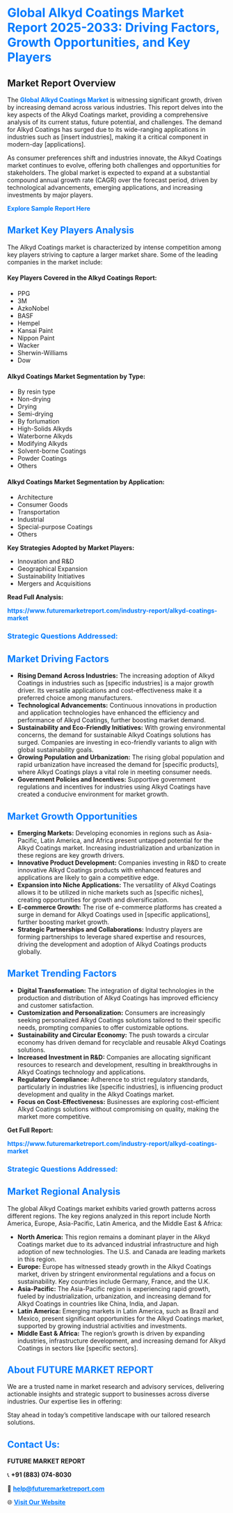 <h1 style="color: #007BFF;">Global Alkyd Coatings Market Report 2025-2033: Driving Factors, Growth Opportunities, and Key Players</h1>

<section id="overview">
<h2>Market Report Overview</h2>
<p>The <a href="https://www.futuremarketreport.com/industry-report/alkyd-coatings-market" style="color: #007BFF; text-decoration: none;"><strong>Global Alkyd Coatings Market</strong></a> is witnessing significant growth, driven by increasing demand across various industries. This report delves into the key aspects of the Alkyd Coatings market, providing a comprehensive analysis of its current status, future potential, and challenges. The demand for Alkyd Coatings has surged due to its wide-ranging applications in industries such as [insert industries], making it a critical component in modern-day [applications].</p>
<p>As consumer preferences shift and industries innovate, the Alkyd Coatings market continues to evolve, offering both challenges and opportunities for stakeholders. The global market is expected to expand at a substantial compound annual growth rate (CAGR) over the forecast period, driven by technological advancements, emerging applications, and increasing investments by major players.</p>
</section>

<section id="overview">
<p><a href="https://www.futuremarketreport.com/request-sample/reportId=103315" style="color: #007BFF; text-decoration: none;"><strong>Explore Sample Report Here</strong></a></p>
</section>

<section id="key-players">
<h2 style="color: #007BFF;">Market Key Players Analysis</h2>
<p>The Alkyd Coatings market is characterized by intense competition among key players striving to capture a larger market share. Some of the leading companies in the market include:</p>
<h4>Key Players Covered in the Alkyd Coatings Report:</h4>
<ul><li>PPG</li><li>3M</li><li>AzkoNobel</li><li>BASF</li><li>Hempel</li><li>Kansai Paint</li><li>Nippon Paint</li><li>Wacker</li><li>Sherwin-Williams</li><li>Dow</li></ul>
<h4>Alkyd Coatings Market Segmentation by Type:</h4>
<ul><li>By resin type</li><li>Non-drying</li><li>Drying</li><li>Semi-drying</li><li>By forlumation</li><li>High-Solids Alkyds</li><li>Waterborne Alkyds</li><li>Modifying Alkyds</li><li>Solvent-borne Coatings</li><li>Powder Coatings</li><li>Others</li></ul>

<h4>Alkyd Coatings Market Segmentation by Application:</h4>
<ul><li>Architecture</li><li>Consumer Goods</li><li>Transportation</li><li>Industrial</li><li>Special-purpose Coatings</li><li>Others</li></ul>
<p><strong>Key Strategies Adopted by Market Players:</strong></p>
<ul>
<li>Innovation and R&D</li>
<li>Geographical Expansion</li>
<li>Sustainability Initiatives</li>
<li>Mergers and Acquisitions</li>
</ul>
</section>

<section>
<p><strong>Read Full Analysis: </strong></p><a href="https://www.futuremarketreport.com/industry-report/alkyd-coatings-market" style="color: #007BFF; text-decoration: none;"><strong>https://www.futuremarketreport.com/industry-report/alkyd-coatings-market</strong></a>
<h3 style="color: #007BFF;">Strategic Questions Addressed:</h3>
</section>

<section id="driving-factors">
<h2 style="color: #007BFF;">Market Driving Factors</h2>
<ul>
<li><strong>Rising Demand Across Industries:</strong> The increasing adoption of Alkyd Coatings in industries such as [specific industries] is a major growth driver. Its versatile applications and cost-effectiveness make it a preferred choice among manufacturers.</li>
<li><strong>Technological Advancements:</strong> Continuous innovations in production and application technologies have enhanced the efficiency and performance of Alkyd Coatings, further boosting market demand.</li>
<li><strong>Sustainability and Eco-Friendly Initiatives:</strong> With growing environmental concerns, the demand for sustainable Alkyd Coatings solutions has surged. Companies are investing in eco-friendly variants to align with global sustainability goals.</li>
<li><strong>Growing Population and Urbanization:</strong> The rising global population and rapid urbanization have increased the demand for [specific products], where Alkyd Coatings plays a vital role in meeting consumer needs.</li>
<li><strong>Government Policies and Incentives:</strong> Supportive government regulations and incentives for industries using Alkyd Coatings have created a conducive environment for market growth.</li>
</ul>
</section>

<section id="growth-opportunities">
<h2 style="color: #007BFF;">Market Growth Opportunities</h2>
<ul>
<li><strong>Emerging Markets:</strong> Developing economies in regions such as Asia-Pacific, Latin America, and Africa present untapped potential for the Alkyd Coatings market. Increasing industrialization and urbanization in these regions are key growth drivers.</li>
<li><strong>Innovative Product Development:</strong> Companies investing in R&D to create innovative Alkyd Coatings products with enhanced features and applications are likely to gain a competitive edge.</li>
<li><strong>Expansion into Niche Applications:</strong> The versatility of Alkyd Coatings allows it to be utilized in niche markets such as [specific niches], creating opportunities for growth and diversification.</li>
<li><strong>E-commerce Growth:</strong> The rise of e-commerce platforms has created a surge in demand for Alkyd Coatings used in [specific applications], further boosting market growth.</li>
<li><strong>Strategic Partnerships and Collaborations:</strong> Industry players are forming partnerships to leverage shared expertise and resources, driving the development and adoption of Alkyd Coatings products globally.</li>
</ul>
</section>

<section id="trending-factors">
<h2 style="color: #007BFF;">Market Trending Factors</h2>
<ul>
<li><strong>Digital Transformation:</strong> The integration of digital technologies in the production and distribution of Alkyd Coatings has improved efficiency and customer satisfaction.</li>
<li><strong>Customization and Personalization:</strong> Consumers are increasingly seeking personalized Alkyd Coatings solutions tailored to their specific needs, prompting companies to offer customizable options.</li>
<li><strong>Sustainability and Circular Economy:</strong> The push towards a circular economy has driven demand for recyclable and reusable Alkyd Coatings solutions.</li>
<li><strong>Increased Investment in R&D:</strong> Companies are allocating significant resources to research and development, resulting in breakthroughs in Alkyd Coatings technology and applications.</li>
<li><strong>Regulatory Compliance:</strong> Adherence to strict regulatory standards, particularly in industries like [specific industries], is influencing product development and quality in the Alkyd Coatings market.</li>
<li><strong>Focus on Cost-Effectiveness:</strong> Businesses are exploring cost-efficient Alkyd Coatings solutions without compromising on quality, making the market more competitive.</li>
</ul>
</section>

<section>
<p><strong>Get Full Report: </strong></p><a href="https://www.futuremarketreport.com/industry-report/alkyd-coatings-market" style="color: #007BFF; text-decoration: none;"><strong>https://www.futuremarketreport.com/industry-report/alkyd-coatings-market</strong></a>
<h3 style="color: #007BFF;">Strategic Questions Addressed:</h3>
</section>


<section id="regional-analysis">
<h2 style="color: #007BFF;">Market Regional Analysis</h2>
<p>The global Alkyd Coatings market exhibits varied growth patterns across different regions. The key regions analyzed in this report include North America, Europe, Asia-Pacific, Latin America, and the Middle East & Africa:</p>
<ul>
<li><strong>North America:</strong> This region remains a dominant player in the Alkyd Coatings market due to its advanced industrial infrastructure and high adoption of new technologies. The U.S. and Canada are leading markets in this region.</li>
<li><strong>Europe:</strong> Europe has witnessed steady growth in the Alkyd Coatings market, driven by stringent environmental regulations and a focus on sustainability. Key countries include Germany, France, and the U.K.</li>
<li><strong>Asia-Pacific:</strong> The Asia-Pacific region is experiencing rapid growth, fueled by industrialization, urbanization, and increasing demand for Alkyd Coatings in countries like China, India, and Japan.</li>
<li><strong>Latin America:</strong> Emerging markets in Latin America, such as Brazil and Mexico, present significant opportunities for the Alkyd Coatings market, supported by growing industrial activities and investments.</li>
<li><strong>Middle East & Africa:</strong> The region’s growth is driven by expanding industries, infrastructure development, and increasing demand for Alkyd Coatings in sectors like [specific sectors].</li>
</ul>
</section>

<footer>
<h2 style="color: #007BFF;">About FUTURE MARKET REPORT</h2>
<p>We are a trusted name in market research and advisory services, delivering actionable insights and strategic support to businesses across diverse industries. Our expertise lies in offering:</p>

<p>Stay ahead in today’s competitive landscape with our tailored research solutions.</p>

<h2 style="color: #007BFF;">Contact Us:</h2>
<p><strong>FUTURE MARKET REPORT</strong></p>
<p>📞 <strong>+91 (883) 074-8030</strong></p>
<p>📧 <strong><a href="mailto:help@futuremarketreport.com" style="color: #007BFF;">help@futuremarketreport.com</a></strong></p>
<p>🌐 <strong><a href="https://www.futuremarketreport.com/" style="color: #007BFF;">Visit Our Website</a></strong></p>
</footer>